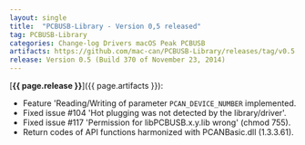 ```yaml
---
layout: single
title:  "PCBUSB-Library - Version 0,5 released"
tag: PCBUSB-Library
categories: Change-log Drivers macOS Peak PCBUSB
artifacts: https://github.com/mac-can/PCBUSB-Library/releases/tag/v0.5
release: Version 0.5 (Build 370 of November 23, 2014)
---
```

[**{{ page.release }}**]({{ page.artifacts }}):

- Feature 'Reading/Writing of parameter `PCAN_DEVICE_NUMBER` implemented.
- Fixed issue \#104 'Hot plugging was not detected by the library/driver'.
- Fixed issue \#117 'Permission for libPCBUSB.x.y.lib wrong' (chmod 755).
- Return codes of API functions harmonized with PCANBasic.dll (1.3.3.61).
